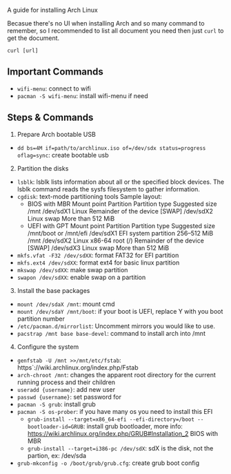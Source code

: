 A guide for installing Arch Linux

<!--more-->
Becasue there's no UI when installing Arch and so many command to remember, so I recommended to list all document you need
then just `curl` to get the document.
```
curl [url]
```

## Important Commands
- `wifi-menu`: connect to wifi
- `pacman -S wifi-menu`: install wifi-menu if need

## Steps & Commands
1. Prepare Arch bootable USB
- `dd bs=4M if=path/to/archlinux.iso of=/dev/sdx status=progress oflag=sync`: create bootable usb
2. Partition the disks
- `lsblk`: lsblk lists information about all or the specified block devices. The lsblk command reads the sysfs filesystem to gather information.
- `cgdisk`: text-mode partitioning tools
Sample layout:
  - BIOS with MBR
    Mount point	Partition	Partition type	Suggested size
    /mnt	/dev/sdX1	Linux	Remainder of the device
    [SWAP]	/dev/sdX2	Linux swap	More than 512 MiB
  - UEFI with GPT
    Mount point	Partition	Partition type	Suggested size
    /mnt/boot or /mnt/efi	/dev/sdX1	EFI system partition	256–512 MiB
    /mnt	/dev/sdX2	Linux x86-64 root (/)	Remainder of the device
    [SWAP]	/dev/sdX3	Linux swap	More than 512 MiB
- `mkfs.vfat -F32 /dev/sdXX`: format FAT32 for EFI partition
- `mkfs.ext4 /dev/sdXX`: format ext4 for basic linux partition
- `mkswap /dev/sdXX`: make swap partition
- `swapon /dev/sdXX`: enable swap on a partition
3. Install the base packages
- `mount /dev/sdaX /mnt`: mount cmd
- `mount /dev/sdaY /mnt/boot`: if your boot is UEFI, replace Y with you boot partition number
- `/etc/pacman.d/mirrorlist`: Uncomment mirrors you would like to use.
- `pacstrap /mnt base base-devel`: command to install arch into /mnt

4. Configure the system
- `genfstab -U /mnt >>/mnt/etc/fstab`: https`://wiki.archlinux.org/index.php/Fstab
- `arch-chroot /mnt`: changes the apparent root directory for the current running process and their children
- `useradd {username}`: add new user
- `passwd {username}`: set password for
- `pacman -S grub`: install grub
- `pacman -S os-prober`: if you have many os you need to install this
EFI
  - `grub-install --target=x86_64-efi --efi-directory=/boot --bootloader-id=GRUB`: install grub bootloader, more info: https://wiki.archlinux.org/index.php/GRUB#Installation_2
BIOS with MBR
  - `grub-install --target=i386-pc /dev/sdX`: sdX is the disk, not the partion, ex: /dev/sda
- `grub-mkconfig -o /boot/grub/grub.cfg`: create grub boot config

